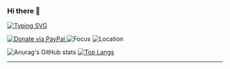 
### Hi there 👋

[![Typing SVG](https://readme-typing-svg.herokuapp.com?font=Fira+Code&duration=2000&pause=1000&multiline=true&width=435&height=85&lines=Nisit+Sirimarnkit;AI+Engineer+|+Developer+Thailand;Major+Computer+Vision)](https://git.io/typing-svg)<br/>

<div align="left">
  <a href="https://www.paypal.com/cgi-bin/webscr?cmd=_s-xclick&hosted_button_id=KQ3UD827YRQKA">
    <img alt="Donate via PayPal" src="https://img.shields.io/badge/Donate-PayPal-0070BA?logo=paypal&labelColor=111" />
  </a>
  <img alt="Focus" src="https://img.shields.io/badge/Focus-Computer%20Vision%20%7C%20Edge%20AI-5a5" />
  <img alt="Location" src="https://img.shields.io/badge/Thailand-🇹🇭-555" />
</div>


![Anurag's GitHub stats](https://github-readme-stats.vercel.app/api?username=ninenox&show_icons=true&theme=dark) [![Top Langs](https://github-readme-stats.vercel.app/api/top-langs/?username=ninenox&langs_count=8&theme=dark&layout=compact)](https://github.com/anuraghazra/github-readme-stats) 



<hr />




<!--
**ninenox-dev/ninenox-dev** is a ✨ _special_ ✨ repository because its `README.md` (this file) appears on your GitHub profile.

Here are some ideas to get you started:

- 🔭 I’m currently working on ...
- 🌱 I’m currently learning ...
- 👯 I’m looking to collaborate on ...
- 🤔 I’m looking for help with ...
- 💬 Ask me about ...
- 📫 How to reach me: ...
- 😄 Pronouns: ...
- ⚡ Fun fact: ...
-->



